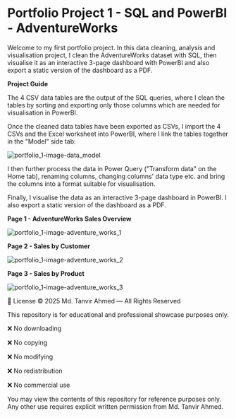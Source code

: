 # Portfolio Project 1 - SQL and PowerBI - AdventureWorks

Welcome to my first portfolio project. In this data cleaning, analysis and visualisation project, I clean the AdventureWorks dataset with SQL, then visualise it as an interactive 3-page dashboard with PowerBI and also export a static version of the dashboard as a PDF.



**Project Guide**

The 4 CSV data tables are the output of the SQL queries, where I clean the tables by sorting and exporting only those columns which are needed for visualisation in PowerBI. 

Once the cleaned data tables have been exported as CSVs, I import the 4 CSVs and the Excel worksheet into PowerBI, where I link the tables together in the "Model" side tab:

![portfolio_1-image-data_model](https://user-images.githubusercontent.com/122973220/213426036-5aa569b0-9f8d-4b82-bbb2-2d242e2c7e09.jpg)

I then further process the data in Power Query ("Transform data" on the Home tab), renaming columns, changing columns' data type etc. and bring the columns into a format suitable for visualisation.

Finally, I visualise the data as an interactive 3-page dashboard in PowerBI. I also export a static version of the dashboard as a PDF.

**Page 1 - AdventureWorks Sales Overview**

![portfolio_1-image-adventure_works_1](https://user-images.githubusercontent.com/122973220/213424939-2e4614c7-28f2-4f25-9691-e53f7aa9f368.jpg)

**Page 2 - Sales by Customer**

![portfolio_1-image-adventure_works_2](https://user-images.githubusercontent.com/122973220/213426418-36348415-aa68-42e7-90a2-81b0306cd30f.jpg)

**Page 3 - Sales by Product**

![portfolio_1-image-adventure_works_3](https://user-images.githubusercontent.com/122973220/213426517-39db89b9-88e1-4241-9844-bd65cfadb686.jpg)



📄 License
© 2025 Md. Tanvir Ahmed — All Rights Reserved

This repository is for educational and professional showcase purposes only.

❌ No downloading

❌ No copying

❌ No modifying

❌ No redistribution

❌ No commercial use

You may view the contents of this repository for reference purposes only.
Any other use requires explicit written permission from Md. Tanvir Ahmed.
